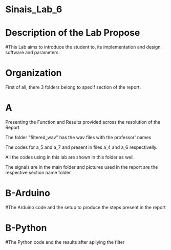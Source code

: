 # Sinais_Lab_6

# Description of the Lab Propose
#This Lab aims to introduce the student to, its implementation and design software and parameters.

# Organization
First of all, there 3 folders belong to specif section of the report.
 # A
  Presenting the Function and Results provided across the resolution of the Report
  
  The folder "filtered_wav" has the wav files with the professor' names
  
  The codes for a_5 and a_7 and present in files a_4 and a_6 respectivelly.
  
  All the codes using in this lab are shown in this folder as well.
  
  The signals are in the main folder and pictures used in the report are the respective section name folder.
  
 # B-Arduino
  #The Arduino code and the setup to produce the steps present in the report
  
 # B-Python
  #The Python code and the results after apllying the filter
